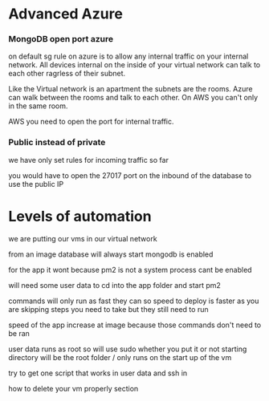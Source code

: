 # Advanced Azure

### MongoDB open port azure

on default sg rule on azure is to allow any internal traffic on your internal network. All devices internal on the inside of your virtual network can talk to each other ragrless of their subnet.

Like the Virtual network is an apartment the subnets are the rooms. Azure can walk between the rooms and talk to each other. On AWS you can't only in the same room.

AWS you need to open the port for internal traffic.

### Public instead of private

we have only set rules for incoming traffic so far

you would have to open the 27017 port on the inbound of the database to use the public IP

# Levels of automation

we are putting our vms in our virtual network

from an image database will always start mongodb is enabled

for the app it wont because pm2 is not a system process cant be enabled

will need some user data to cd into the app folder and start pm2

commands will only run as fast they can so speed to deploy is faster as you are skipping steps you need to take but they still need to run

speed of the app increase at image because those commands don't need to be ran

user data runs as root so will use sudo whether you put it or not
starting directory will be the root folder /
only runs on the start up of the vm

try to get one script that works in user data and ssh in

how to delete your vm properly section
